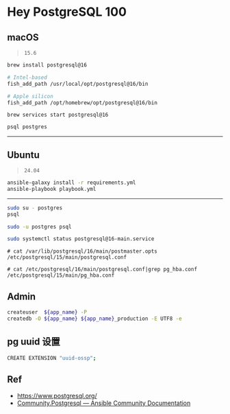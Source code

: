 # Hey PostgreSQL 100

## macOS

> `15.6`

```bash
brew install postgresql@16
```

```bash
# Intel-based
fish_add_path /usr/local/opt/postgresql@16/bin

# Apple silicon
fish_add_path /opt/homebrew/opt/postgresql@16/bin
```

```
brew services start postgresql@16
```

```bash
psql postgres
```

---

## Ubuntu

> `24.04`

```bash
ansible-galaxy install -r requirements.yml
ansible-playbook playbook.yml
```



---
```bash
sudo su - postgres
psql
```

```bash
sudo -u postgres psql
```

```bash
sudo systemctl status postgresql@16-main.service
```

```
# cat /var/lib/postgresql/16/main/postmaster.opts
/etc/postgresql/15/main/postgresql.conf

# cat /etc/postgresql/16/main/postgresql.conf|grep pg_hba.conf
/etc/postgresql/15/main/pg_hba.conf
```

## Admin

```bash
createuser  ${app_name} -P
createdb -O ${app_name} ${app_name}_production -E UTF8 -e
```



## pg uuid 设置

```bash
CREATE EXTENSION "uuid-ossp";
```



## Ref

* <https://www.postgresql.org/>
* [Community.Postgresql — Ansible Community Documentation](https://docs.ansible.com/ansible/latest/collections/community/postgresql/index.html)
